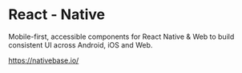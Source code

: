 # React - Native

Mobile-first, accessible components for React Native & Web to build consistent UI across Android, iOS and Web. 
 
https://nativebase.io/